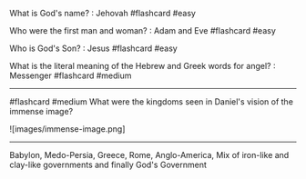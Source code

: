 What is God's name? : Jehovah #flashcard #easy

Who were the first man and woman? : Adam and Eve #flashcard #easy

Who is God's Son? : Jesus #flashcard #easy

What is the literal meaning of the Hebrew and Greek words for angel? : Messenger #flashcard #medium
- - -

#flashcard #medium
What were the kingdoms seen in Daniel's vision of the immense image?

![images/immense-image.png]
- - -
Babylon, Medo-Persia, Greece, Rome, Anglo-America, Mix of iron-like and clay-like governments and finally God's Government
